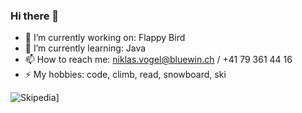 ### Hi there 👋
- 🔭 I’m currently working on: Flappy Bird
- 🌱 I’m currently learning: Java
- 📫 How to reach me: niklas.vogel@bluewin.ch /  +41 79 361 44 16
- ⚡ My hobbies: code, climb, read, snowboard, ski

![Skipedia](http://skipedia.ddns.net/-000000?style=for-the-badge&logo=Skipedia&logoColor=white)]



<!--
**Nukufel/Nukufel** is a ✨ _special_ ✨ repository because its `README.md` (this file) appears on your GitHub profile.

Here are some ideas to get you started:

- 🔭 I’m currently working on ...
- 🌱 I’m currently learning Java
- 👯 I’m looking to collaborate on ...
- 🤔 I’m looking for help with ...
- 💬 Ask me about ...
- 📫 How to reach me: niklas.vogel@bluewin.ch
- 😄 Pronouns: ...
- ⚡ Fun fact: ...


-->

